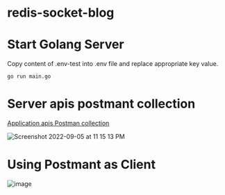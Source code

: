 # redis-socket-blog

# Start Golang Server

Copy content of .env-test into .env file and replace appropriate key value.


```
go run main.go
```
# Server apis postmant collection

[Application apis Postman collection](https://www.getpostman.com/collections/3f4ab4574eb5aa625b99)

![Screenshot 2022-09-05 at 11 15 13 PM](https://user-images.githubusercontent.com/61102795/188496845-d817b619-60e3-4980-8c7a-1c540d5ba32e.png)


# Using Postmant as Client
![image](https://user-images.githubusercontent.com/61102795/188496052-2abeacb6-36e5-4e35-ac2f-9e51f8c45d60.png)

